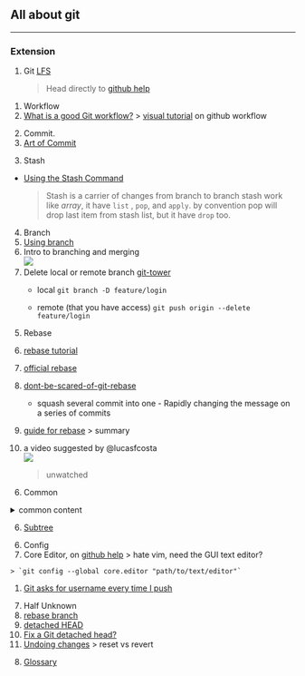## All about git
---

### Extension
1. Git [LFS][git-lfs]
   > Head directly to [github help][gh-git-lfs]

[git-lfs]: https://git-lfs.github.com/
[gh-git-lfs]: https://help.github.com/en/github/managing-large-files


1. Workflow
  1. [What is a good Git workflow?](workflow1)
    > [visual tutorial](https://guides.github.com/introduction/flow/) on github workflow

[workflow1]: https://git-scm.com/book/tr/v2/Git-Tools-Rewriting-History "Better use official"

2. Commit.
  1. [Art of Commit](commit1)

[commit1]: http://alistapart.com/article/the-art-of-the-commit?utm_source=hashnode.com "The Art of the commit by David Demaree"

3. Stash
  - [Using the Stash Command][stash1]
     > Stash is a carrier of changes from branch to branch
     > stash work like *array*, it have `list` , `pop`, and `apply`.
     > by convention pop will drop last item from stash list, but it have `drop` too.

[stash1]: https://www.youtube.com/watch?v=KLEDKgMmbBI

4. Branch
  1. [Using branch][using-branch]
  1. Intro to branching and merging<br>
  [![](https://img.youtube.com/vi/FyAAIHHClqI/0.jpg)](https://www.youtube.com/watch?v=FyAAIHHClqI)
  1. Delete local or remote branch [git-tower](branch1)
      - local
			  `git branch -D feature/login`

      - remote (that you have access)
		 	  `git push origin --delete feature/login`

[using-branch]: https://www.atlassian.com/git/tutorials/using-branches
[branch1]: https://www.git-tower.com/learn/git/faq/delete-remote-branch

5. Rebase
  1. [rebase tutorial](rebase2)
  1. [official rebase](rebase1)
  1. [dont-be-scared-of-git-rebase](rebase3)<br>
      - squash several commit into one
    - Rapidly changing the message on a series of commits

  1. [guide for rebase](rebase4)
    > summary

  1. a video suggested by @lucasfcosta<br>
[![](https://img.youtube.com/vi/SxzjZtJwOgo/0.jpg)](https://www.youtube.com/watch?v=SxzjZtJwOgo)
     > unwatched

[rebase1]: https://git-scm.com/book/tr/v2/Git-Tools-Rewriting-History "Better use official"
[rebase2]: http://rypress.com/tutorials/git/rebasing "tutorial based rebase"
[rebase3]: https://nathanleclaire.com/blog/2014/09/14/dont-be-scared-of-git-rebase/
[rebase4]: https://code.tutsplus.com/tutorials/rewriting-history-with-git-rebase--cms-23191
[rebase-video1]: https://www.youtube.com/watch?v=SxzjZtJwOgo

6. Common
  <details><summary>common content</summary>

    1. [How can I delete a file from git repo?](common1)<br>
    1. [What are the differences between 'git pull' and 'git fetch'?](common2)
    1. [git show-ref](common3)
    1. [ignore file](common4)
    1. [undo modification of one file](common5)
    1. [Please, oh please, use git pull --rebase](common6)
    1. [getting solid at git rebase vs merge](common7)
    1. [git guide no deep shit :)](common8)
    1. [SO QA tag or branch](common9)
    1. clone specific branch
      > git clone -b [branch] [remote_repo]

    1. Use git as to [deploy][git-auto-deploy] your code on vps. alternatively when you store [repo DO][auto-deploy-do]

    1. git log
      > the log of commits, starting from HEAD, and traversing through each connected commit. It’ll start from HEAD and go to the next commit in the chain, then the commit attached to that, etc.  by [joenash][joenashProfile]

    1. git reflog
      > reflog on the other hand is all the commits, not just ones currently connected to HEAD. This is what makes reflog such a powerful tool: it retains commits even once they’ve been revised, reverted or removed. by [joenash][joenashProfile]

    1. [Git rebase interactive the last n commits][commmon10]
    1. [Revert multiple git commits][common11]
    1. [Change commit author at one specific commit][common12]

  </details>


[common1]: http://stackoverflow.com/questions/2047465/how-can-i-delete-a-file-from-git-repo "stackoverflow questions"
[common2]: http://stackoverflow.com/questions/292357/what-are-the-differences-between-git-pull-and-git-fetch "stackoverflow question"
[common3]: https://git-scm.com/docs/git-show-ref
[common4]: https://help.github.com/articles/ignoring-files/ "on our beloved github"
[common5]: http://stackoverflow.com/questions/692246/undo-working-copy-modifications-of-one-file-in-git
[common6]: https://coderwall.com/p/7aymfa/please-oh-please-use-git-pull-rebase
[common7]: https://medium.com/@porteneuve/getting-solid-at-git-rebase-vs-merge-4fa1a48c53aa#.fa8ctsh9o
[common8]: http://rogerdudler.github.io/git-guide/ "no deep shit"
[common9]: http://stackoverflow.com/questions/1457103/how-is-a-tag-different-from-a-branch-which-should-i-use-here
[joenashProfile]: https://github.com/joenash
[commmon10]: https://stackoverflow.com/questions/41464752/git-rebase-interactive-the-last-n-commits
[common11]: https://stackoverflow.com/questions/1463340/revert-multiple-git-commits
[common12]: https://stackoverflow.com/questions/3042437/change-commit-author-at-one-specific-commit
[auto-deploy-do]: https://www.digitalocean.com/community/tutorials/how-to-set-up-automatic-deployment-with-git-with-a-vps
[git-auto-deploy]: https://medium.com/@francoisromain/vps-deploy-with-git-fea605f1303b

6. [Subtree][git-subtree-intro]

[git-subtree-intro]: https://www.atlassian.com/git/tutorials/git-subtree

6. Config
  1. Core Editor, on [github help](config1)
    > hate vim, need the GUI text editor?

    > `git config --global core.editor "path/to/text/editor"`

  1. [Git asks for username every time I push][config2]

[config1]: https://help.github.com/articles/associating-text-editors-with-git/
[config2]: https://stackoverflow.com/questions/11403407/git-asks-for-username-every-time-i-push

7. Half Unknown
  1. [rebase branch][half1]
  1. [detached HEAD][half2]
  1. [Fix a Git detached head?][half3]
  1. [Undoing changes][half4]
    > reset vs revert

[half1]: https://stackoverflow.com/questions/14893399/rebase-feature-branch-onto-another-feature-branch
[half2]: https://stackoverflow.com/questions/5772192/how-can-i-reconcile-detached-head-with-master-origin
[half3]: https://stackoverflow.com/questions/10228760/fix-a-git-detached-head
[half4]: https://www.atlassian.com/git/tutorials/undoing-changes

8. [Glossary](https://jk.gs/gitglossary.html)
